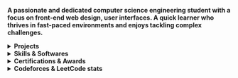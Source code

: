 <p><b>A passionate and dedicated computer science engineering student with a focus on front-end web design, user interfaces. A quick learner who thrives in fast-paced environments and enjoys tackling complex challenges.</b></p>



<details>
  <summary><b>Projects</b></summary>
  <ul type="disc">
    <li><i>Portfolio website <a href="https://tahsinhasib.github.io/Disha-Portfolio/">Disha's Portfolio Website</a></i></li>
  </ul>
</details>



<details>
  <summary><b>Skills & Softwares</b></summary>
    <ul type="none">
      <li>
        <p><img src="https://skillicons.dev/icons?i=c,cpp,java,cs,html,css,python" /></p>
        <p><img src="https://skillicons.dev/icons?i=vscode,visualstudio,figma,git,mysql,ps" /></p>
      </li>
      <li><p><img src = "https://github-readme-stats.vercel.app/api/top-langs/?username=tahsinhasib&show_icons=true&theme=github_dark&count_private=true&hide_border=false&layout=donut&langs_count=15&hide=plsql" width="350px"></p></li>
    </ul>
</details>



<details>
  <summary><b>Certifications & Awards</b></summary>
  <ul type="disc">
    <li><i>Academic award at American International University - Bangladesh <a href="https://www.linkedin.com/feed/update/urn:li:activity:7091769365016039424/">Dean's List Award</a></i></li>
    <li><i>Computer hardware and software <a href="https://www.credly.com/badges/a4194921-7625-407c-93e7-48d55fdda832/linked_in_profile">IT Essentials issued by CISCO</a></i></li>
    <li><i>Intro to Machine Learning <a href="https://www.kaggle.com/learn/certification/tahsinhasib/intro-to-machine-learning">Intro to Machine Learning by Kaggle</a></i></li>
  </ul>
</details>



<details>
  <summary><b>Codeforces & LeetCode stats</b></summary>
    <ul type="none">
      <li>
        <p><img src="https://img.shields.io/badge/Contest%20Rating-white" width="110px"> <img src="https://codeforces-readme-stats.vercel.app/api/badge?username=tahsinhasib" width="150px"></p>
      </li>
      <li>
        <p><img width="380px" src="https://codeforces-readme-stats.vercel.app/api/card?username=tahsinhasib&theme=dark"/></p>
      </li>
      <li>
        <p><img src = "https://leetcard.jacoblin.cool/tahsinhasib?ext=heatmap"></p>
      </li>
    </ul>
</details>









